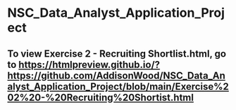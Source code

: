 # NSC_Data_Analyst_Application_Project

## To view Exercise 2 - Recruiting Shortlist.html, go to https://htmlpreview.github.io/?https://github.com/AddisonWood/NSC_Data_Analyst_Application_Project/blob/main/Exercise%202%20-%20Recruiting%20Shortist.html
